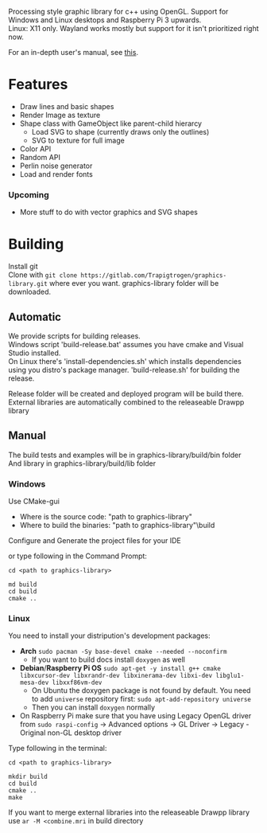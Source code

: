 Processing style graphic library for c++ using OpenGL. Support for Windows and Linux desktops and Raspberry Pi 3 upwards.\
Linux: X11 only. Wayland works mostly but support for it isn't prioritized right now.<br>

For an in-depth user's manual, see [this](drawpp_guide.md).

# Features
* Draw lines and basic shapes
* Render Image as texture
* Shape class with GameObject like parent-child hierarcy
  * Load SVG to shape (currently draws only the outlines)
  * SVG to texture for full image
* Color API
* Random API
* Perlin noise generator
* Load and render fonts

### Upcoming
* More stuff to do with vector graphics and SVG shapes

# Building
Install git\
Clone with `git clone https://gitlab.com/Trapigtrogen/graphics-library.git` where ever you want. graphics-library folder will be downloaded.

## Automatic
We provide scripts for building releases.\
Windows script 'build-release.bat' assumes you have cmake and Visual Studio installed.\
On Linux there's 'install-dependencies.<area>sh' which installs dependencies using you distro's package manager. 'build-release.<area>sh' for building the release.

Release folder will be created and deployed program will be build there.\
External libraries are automatically combined to the releaseable Drawpp library

## Manual
The build tests and examples will be in graphics-library/build/bin folder\
And library in graphics-library/build/lib folder

### Windows
Use CMake-gui 

  * Where is the source code: "path to graphics-library"
  * Where to build the binaries: "path to graphics-library"\build

Configure and Generate the project files for your IDE

or type following in the Command Prompt:
```
cd <path to graphics-library>

md build
cd build
cmake ..
```

### Linux
You need to install your distripution's development packages:
* __Arch__ `sudo pacman -Sy base-devel cmake --needed --noconfirm`
  * If you want to build docs install `doxygen` as well
* __Debian__/__Raspberry Pi OS__  `sudo apt-get -y install g++ cmake libxcursor-dev libxrandr-dev libxinerama-dev libxi-dev libglu1-mesa-dev libxxf86vm-dev`
  * On Ubuntu the doxygen package is not found by default. You need to add `universe` repository first: `sudo apt-add-repository universe`
  * Then you can install `doxygen` normally
* On Raspberry Pi make sure that you have using Legacy OpenGL driver from `sudo raspi-config` -> Advanced options -> GL Driver -> Legacy - Original non-GL desktop driver

Type following in the terminal:
```
cd <path to graphics-library>

mkdir build
cd build
cmake ..
make
```
If you want to merge external libraries into the releaseable Drawpp library use `ar -M <combine.mri` in build directory
